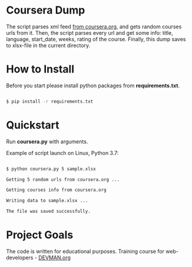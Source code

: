 # Coursera Dump

The script parses xml feed [from coursera.org](https://www.coursera.org/sitemap~www~courses.xml), and gets random courses urls from it. Then, the script parses every url and get some info: title, language, start_date, weeks, rating of the course. Finally, this dump saves to xlsx-file in the current directory.


# How to Install

Before you start please install python packages from **requirements.txt**.

```bash

$ pip install -r requirements.txt
```


# Quickstart

Run **coursera.py** with arguments.

Example of script launch on Linux, Python 3.7:

```bash

$ python coursera.py 5 sample.xlsx

Getting 5 random urls from coursera.org ...

Getting courses info from coursera.org

Writing data to sample.xlsx ...

The file was saved successfully.
```


# Project Goals

The code is written for educational purposes. Training course for web-developers - [DEVMAN.org](https://devman.org)
